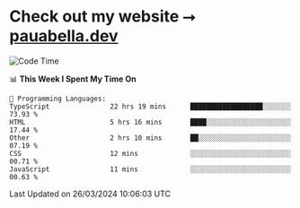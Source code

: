# Check out my website ⭢ [pauabella.dev](https://pauabella.dev)

<!--START_SECTION:waka-->
![Code Time](http://img.shields.io/badge/Code%20Time-3%2C146%20hrs%2055%20mins-blue)

📊 **This Week I Spent My Time On** 

```text
💬 Programming Languages: 
TypeScript               22 hrs 19 mins      ██████████████████░░░░░░░   73.93 % 
HTML                     5 hrs 16 mins       ████░░░░░░░░░░░░░░░░░░░░░   17.44 % 
Other                    2 hrs 10 mins       ██░░░░░░░░░░░░░░░░░░░░░░░   07.19 % 
CSS                      12 mins             ░░░░░░░░░░░░░░░░░░░░░░░░░   00.71 % 
JavaScript               11 mins             ░░░░░░░░░░░░░░░░░░░░░░░░░   00.63 % 
```


 Last Updated on 26/03/2024 10:06:03 UTC
<!--END_SECTION:waka-->
